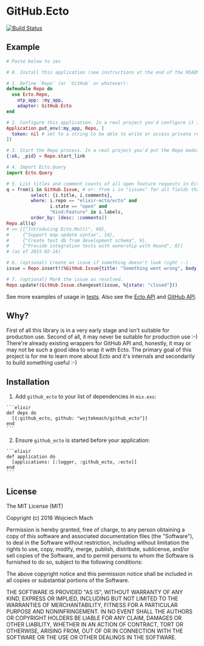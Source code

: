 # GitHub.Ecto

[![Build Status](https://travis-ci.org/wojtekmach/github_ecto.svg?branch=master)](https://travis-ci.org/wojtekmach/github_ecto)

## Example

```elixir
# Paste below to iex

# 0. Install this application (see instructions at the end of the README)

# 1. Define `Repo` (or `GitHub` or whatever):
defmodule Repo do
  use Ecto.Repo,
    otp_app: :my_app,
    adapter: GitHub.Ecto
end

# 2. Configure this application. In a real project you'd configure it in config/*.exs as does every other adapter.
Application.put_env(:my_app, Repo, [
  token: nil # set to a string to be able to write or access private repos. Be careful!
])

# 3. Start the Repo process. In a real project you'd put the Repo module in your project's supervision tree:
{:ok, _pid} = Repo.start_link

# 4. Import Ecto.Query
import Ecto.Query

# 5. List titles and comment counts of all open feature requests in Ecto, sorted by comment counts:
q = from(i in GitHub.Issue, # or: from i in "issues" for all fields that API returns
         select: {i.title, i.comments},
         where: i.repo == "elixir-ecto/ecto" and
                i.state == "open" and
                "Kind:Feature" in i.labels,
         order_by: [desc: :comments])
Repo.all(q)
# => [{"Introducing Ecto.Multi", 60},
#     {"Support map update syntax", 14},
#     {"Create test db from development schema", 9},
#     {"Provide integration tests with ownership with Hound", 0}]
# (as of 2015-02-14)

# 6. (optional) Create an issue if something doesn't look right :-)
issue = Repo.insert!(%GitHub.Issue{title: "Something went wrong", body: "Everything's broken", repo: "wojtekmach/github_ecto"})

# 7. (optional) Mark the issue as resolved.
Repo.update!(GitHub.Issue.changeset(issue, %{state: "closed"}))
```

See more examples of usage in [tests](test/github_ecto_test.exs). Also see the [Ecto API](http://hexdocs.pm/ecto/Ecto.html) and [GitHub API](https://developer.github.com/v3).

## Why?

First of all this library is in a very early stage and isn't suitable for production use.
Second of all, it may never be suitable for production use :-)
There're already existing wrappers for GitHub API and, honestly, it may or may not be such a good
idea to wrap it with Ecto. The primary goal of this project is for me to learn more about Ecto and it's internals and secondarily to build something useful :-)

## Installation

  1. Add `github_ecto` to your list of dependencies in `mix.exs`:

    ```elixir
    def deps do
      [{:github_ecto, github: "wojtekmach/github_ecto"}]
    end
    ```

  2. Ensure `github_ecto` is started before your application:

    ```elixir
    def application do
      [applications: [:logger, :github_ecto, :ecto]]
    end
    ```

## License

The MIT License (MIT)

Copyright (c) 2016 Wojciech Mach

Permission is hereby granted, free of charge, to any person obtaining a copy of this software and associated documentation files (the "Software"), to deal in the Software without restriction, including without limitation the rights to use, copy, modify, merge, publish, distribute, sublicense, and/or sell copies of the Software, and to permit persons to whom the Software is furnished to do so, subject to the following conditions:

The above copyright notice and this permission notice shall be included in all copies or substantial portions of the Software.

THE SOFTWARE IS PROVIDED "AS IS", WITHOUT WARRANTY OF ANY KIND, EXPRESS OR IMPLIED, INCLUDING BUT NOT LIMITED TO THE WARRANTIES OF MERCHANTABILITY, FITNESS FOR A PARTICULAR PURPOSE AND NONINFRINGEMENT. IN NO EVENT SHALL THE AUTHORS OR COPYRIGHT HOLDERS BE LIABLE FOR ANY CLAIM, DAMAGES OR OTHER LIABILITY, WHETHER IN AN ACTION OF CONTRACT, TORT OR OTHERWISE, ARISING FROM, OUT OF OR IN CONNECTION WITH THE SOFTWARE OR THE USE OR OTHER DEALINGS IN THE SOFTWARE.
